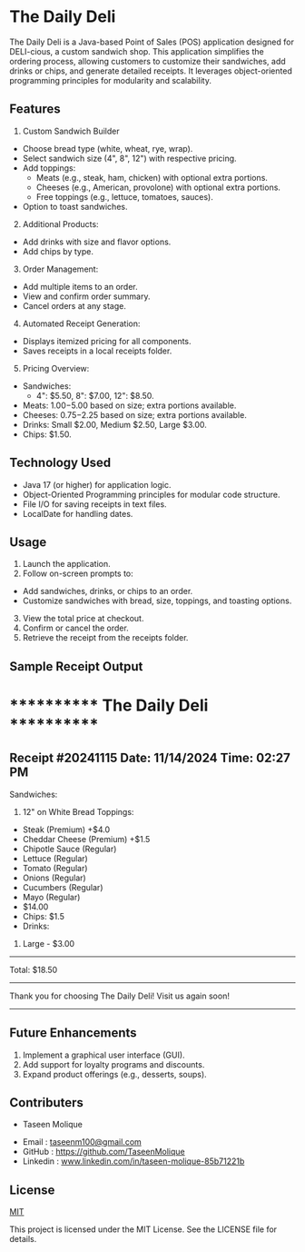 
# The Daily Deli

The Daily Deli is a Java-based Point of Sales (POS) application designed for DELI-cious, a custom sandwich shop. This application simplifies the ordering process, allowing customers to customize their sandwiches, add drinks or chips, and generate detailed receipts. It leverages object-oriented programming principles for modularity and scalability.


## Features

1.  Custom Sandwich Builder
* Choose bread type (white, wheat, rye, wrap).
* Select sandwich size (4", 8", 12") with respective pricing.
* Add toppings:
    * Meats (e.g., steak, ham, chicken) with optional extra portions.
    * Cheeses (e.g., American, provolone) with optional extra portions.
    * Free toppings (e.g., lettuce, tomatoes, sauces).
* Option to toast sandwiches.

2. Additional Products:
* Add drinks with size and flavor options.
* Add chips by type.

3. Order Management:
* Add multiple items to an order.
* View and confirm order summary.
* Cancel orders at any stage.

4. Automated Receipt Generation:
* Displays itemized pricing for all components.
* Saves receipts in a local receipts folder.

5. Pricing Overview:
* Sandwiches:
    * 4": $5.50, 8": $7.00, 12": $8.50.
* Meats: $1.00-$5.00 based on size; extra portions available.
* Cheeses: $0.75-$2.25 based on size; extra portions available.
* Drinks: Small $2.00, Medium $2.50, Large $3.00.
* Chips: $1.50.
## Technology Used

* Java 17 (or higher) for application logic.
* Object-Oriented Programming principles for modular code structure.
* File I/O for saving receipts in text files.
* LocalDate for handling dates.

## Usage
1. Launch the application.
2. Follow on-screen prompts to:
* Add sandwiches, drinks, or chips to an order.
* Customize sandwiches with bread, size, toppings, and toasting options.
3. View the total price at checkout.
4. Confirm or cancel the order.
5. Retrieve the receipt from the receipts folder.



## Sample Receipt Output
********** The Daily Deli **********
=====================================
Receipt #20241115
Date: 11/14/2024
Time: 02:27 PM
-------------------------------------
Sandwiches:
1. 12" on White Bread
Toppings:
- Steak (Premium) +$4.0
- Cheddar Cheese (Premium) +$1.5
- Chipotle Sauce (Regular)
- Lettuce (Regular)
- Tomato (Regular)
- Onions (Regular)
- Cucumbers (Regular)
- Mayo (Regular)
 - $14.00
- Chips: $1.5
- Drinks:
1. Large - $3.00
-------------------------------------
Total: $18.50
*************************************
Thank you for choosing The Daily Deli!
Visit us again soon!
*************************************

## Future Enhancements
1. Implement a graphical user interface (GUI).
2. Add support for loyalty programs and discounts.
3. Expand product offerings (e.g., desserts, soups).

## Contributers

- Taseen Molique 
* Email : taseenm100@gmail.com 
* GitHub : https://github.com/TaseenMolique
* Linkedin : www.linkedin.com/in/taseen-molique-85b71221b





## License

[MIT](https://choosealicense.com/licenses/mit/)

This project is licensed under the MIT License. See the LICENSE file for details.
